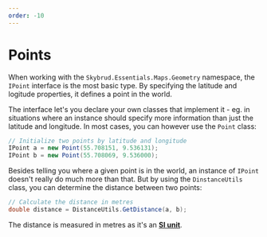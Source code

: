 ```yaml
---
order: -10
---
```


# Points

When working with the `Skybrud.Essentials.Maps.Geometry` namespace, the <code type="Skybrud.Essentials.Maps.Geometry.IPoint, Skybrud.Essentials">IPoint</code> interface is the most basic type. By specifying the latitude and logitude properties, it defines a point in the world.

The interface let's you declare your own classes that implement it - eg. in situations where an instance should specify more information than just the latitude and longitude. In most cases, you can however use the <code type="Skybrud.Essentials.Maps.Geometry.Point, Skybrud.Essentials">Point</code> class:

```csharp
// Initialize two points by latitude and longitude
IPoint a = new Point(55.708151, 9.536131);
IPoint b = new Point(55.708069, 9.536000);
```

Besides telling you where a given point is in the world, an instance of <code type="Skybrud.Essentials.Maps.Geometry.IPoint, Skybrud.Essentials">IPoint</code> doesn't really do much more than that. But by using the `DinstanceUtils` class, you can determine the distance between two points:

```csharp
// Calculate the distance in metres
double distance = DistanceUtils.GetDistance(a, b);
```

The distance is measured in metres as it's an [**SI unit**](https://en.wikipedia.org/wiki/International_System_of_Units).